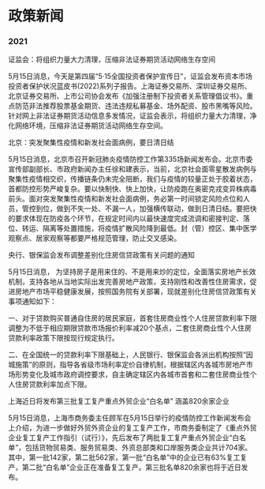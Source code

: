 # 政策新闻

### 2021

证监会：将组织力量大力清理，压缩非法证券期货活动网络生存空间

5月15日消息，今天是第四届“5·15全国投资者保护宣传日”，证监会发布资本市场投资者保护状况蓝皮书(2022)系列子报告。上海证券交易所、深圳证券交易所、北京证券交易所、上市公司协会发布《加强注册制下投资者关系管理倡议书》。重点防范非法推荐股票基金期货、违法违规私募基金、场外配资、股市黑嘴等风险。针对网上非法证券期货活动信息多发情况，证监会表示，将组织力量大力清理，净化网络环境，压缩非法证券期货活动网络生存空间。

北京：突发聚集性疫情和新发社会面病例，要日清日结

5月15日消息，北京市召开新冠肺炎疫情防控工作第335场新闻发布会。北京市委宣传部副部长、市政府新闻办主任徐和建表示，当前，北京社会面零星散发病例与聚集性疫情相交织，传播链条仍未完全阻断，我们与疫情的较量正处于胶着状态，首都防控形势严峻复杂。要以快制快、快上加快，让防疫跑在奥密克戎变异株病毒前头。面对突发聚集性疫情和新发社会面病例，务必第一时间锁定风险点位和人员，管控到位，做到不失一处、不漏一人，加强横传联动，做到日清日结。要把快的要求体现在防疫各个环节，在规定时间内以最快速度完成流调和密接判定、落位、转运、隔离等处置措施，将疫情扩散风险降到最低。封（管）控区、集中医学观察点、居家观察等都要严格规范管理，防止交叉感染。

央行、银保监会发布调整差别化住房信贷政策有关问题的通知

5月15日消息， 为坚持房子是用来住的、不是用来炒的定位，全面落实房地产长效机制，支持各地从当地实际出发完善房地产政策，支持刚性和改善性住房需求，促进房地产市场平稳健康发展，按照国务院有关部署，现就差别化住房信贷政策有关事项通知如下：

一、对于贷款购买普通自住房的居民家庭，首套住房商业性个人住房贷款利率下限调整为不低于相应期限贷款市场报价利率减20个基点，二套住房商业性个人住房贷款利率政策下限按现行规定执行。

二、在全国统一的贷款利率下限基础上，人民银行、银保监会各派出机构按照“因城施策”的原则，指导各省级市场利率定价自律机制，根据辖区内各城市房地产市场形势变化及城市政府调控要求，自主确定辖区内各城市首套和二套住房商业性个人住房贷款利率加点下限。

上海近日将发布第三批复工复产重点外贸企业“白名单” 涵盖820余家企业

5月15日消息，上海市商务委主任顾军在5月15日举行的疫情防控工作新闻发布会上介绍，为进一步做好外贸外资企业的复工复产工作，市商务委制定了《重点外贸企业复工复产工作指引（试行）》，先后发布了两批复工复产重点外贸企业“白名单”，包括货物贸易类、服务贸易类、外资总部类和口岸服务类企业共计704家。其中，第一批142家，第二批562家，第一批“白名单”中的企业已有63%复工复产，第二批“白名单”企业正在准备复工复产。第三批名单820余家也将于近日发布。



